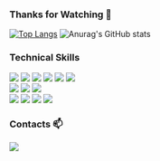 ### Thanks for Watching 🙏

<!--
**dlrbgh9303/dlrbgh9303** is a ✨ _special_ ✨ repository because its `README.md` (this file) appears on your GitHub profile.

Here are some ideas to get you started:

- 🔭 I’m currently working on ...
- 🌱 I’m currently learning ...
- 👯 I’m looking to collaborate on ...
- 🤔 I’m looking for help with ...
- 💬 Ask me about ...
- 📫 How to reach me: ...
- 😄 Pronouns: ...
- ⚡ Fun fact: ...
-->
[![Top Langs](https://github-readme-stats.vercel.app/api/top-langs/?username=dlrbgh9303&layout=compact)](https://github.com/dlrbgh9303/github-readme-stats)
![Anurag's GitHub stats](https://github-readme-stats.vercel.app/api?username=dlrbgh9303&show_icons=true&theme=cobalt)

### Technical Skills 
<div>
<img src = "https://img.shields.io/badge/Java-007396?style=flat-square&logo=java&logoColor=white" />
<img src = "https://img.shields.io/badge/JavaScript-F7DF1E?style=flat-square&logo=JavaScript&logoColor=white" />
<img src = "https://img.shields.io/badge/Python-3776AB?style=flat-square&logo=Python&logoColor=white" />
<img src = "https://img.shields.io/badge/HTML5-E34F26?style=flat-square&logo=HTML5&logoColor=white" />
<img src = "https://img.shields.io/badge/CSS3-1572B6?style=flat-square&logo=CSS3&logoColor=white" />
<img src = "https://img.shields.io/badge/jQuery-0769AD?style=flat-square&logo=jQuery&logoColor=white" />
<div>
<img src = "https://img.shields.io/badge/Oracle-F80000?style=flat-square&logo=Oracle&logoColor=white" />
<img src = "https://img.shields.io/badge/Eclipse IDE-2C2255?style=flat-square&logo=Eclipse IDE&logoColor=white" />
<img src = "https://img.shields.io/badge/Visual Studio Code-007ACC?style=flat-square&logo=Visual Studio Code&logoColor=white" />
<div>
<img src = "https://img.shields.io/badge/GitHub-181717?style=flat-square&logo=GitHub&logoColor=white" />
<img src = "https://img.shields.io/badge/Notion-000000?style=flat-square&logo=Notion&logoColor=white" />
<img src = "https://img.shields.io/badge/Jandi-18A303?style=flat-square&logo=Jandi&logoColor=white" />
<img src = "https://img.shields.io/badge/TaskWorld-337AB7?style=flat-square&logo=TaskWorld&logoColor=white" />
  
### Contacts 📫
<div>
<a href="https://instagram.com/dlrbghh_">
<img src = "https://img.shields.io/badge/Instagram-E4405F?style=flat-square&logo=Instagram&logoColor=white" />

  
  
  
  
  
  
